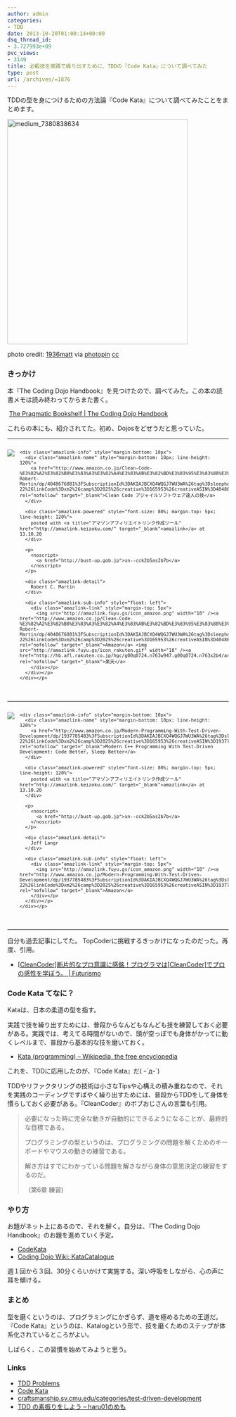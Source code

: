 ```yaml
---
author: admin
categories:
- TDD
date: 2013-10-20T01:00:14+00:00
dsq_thread_id:
- 3.727993e+09
pvc_views:
- 3149
title: 必殺技を実践で繰り出すために、TDDの『Code Kata』について調べてみた
type: post
url: /archives/=1876
---
```


TDDの型を身につけるための方法論『Code Kata』について調べてみたことをまとめます。

[<img title="medium_7380838634" style="border-top: 0px; border-right: 0px; background-image: none; border-bottom: 0px; padding-top: 0px; padding-left: 0px; border-left: 0px; display: inline; padding-right: 0px" border="0" alt="medium_7380838634" src="http://futurismo.biz/wp-content/uploads/medium_7380838634_thumb.jpg" width="410" height="512" />][1]

photo credit: [1936matt][2] via [photopin][3] [cc][4]

### きっかけ

本『The Coding Dojo Handbook』を見つけたので、調べてみた。この本の読書メモは読み終わってからまた書く。

&#160;[The Pragmatic Bookshelf | The Coding Dojo Handbook][5] 

これらの本にも、紹介されてた。初め、Dojosをどぜうだと思っていた。

* * *

<div class="amazlink-box" style="overflow: hidden; font-size: small; zoom: 1; padding-bottom: 20px; text-align: left">
  <div class="amazlink-list" style="clear: both">
    <div class="amazlink-image" style="float: left; margin: 0px 12px 1px 0px">
      <a href="http://www.amazon.co.jp/Clean-Code-%E3%82%A2%E3%82%B8%E3%83%A3%E3%82%A4%E3%83%AB%E3%82%BD%E3%83%95%E3%83%88%E3%82%A6%E3%82%A7%E3%82%A2%E9%81%94%E4%BA%BA%E3%81%AE%E6%8A%80-Robert-Martin/dp/4048676881%3FSubscriptionId%3DAKIAJBCXQ4WQGJ7WU3WA%26tag%3Dsleephacker-22%26linkCode%3Dxm2%26camp%3D2025%26creative%3D165953%26creativeASIN%3D4048676881" rel="nofollow" target="_blank"><img style="border-top-style: none; border-left-style: none; border-bottom-style: none; border-right-style: none" src="http://ecx.images-amazon.com/images/I/51uWxRrPyYL._SL160_.jpg" /></a>
    </div>
    
    <div class="amazlink-info" style="margin-bottom: 10px">
      <div class="amazlink-name" style="margin-bottom: 10px; line-height: 120%">
        <a href="http://www.amazon.co.jp/Clean-Code-%E3%82%A2%E3%82%B8%E3%83%A3%E3%82%A4%E3%83%AB%E3%82%BD%E3%83%95%E3%83%88%E3%82%A6%E3%82%A7%E3%82%A2%E9%81%94%E4%BA%BA%E3%81%AE%E6%8A%80-Robert-Martin/dp/4048676881%3FSubscriptionId%3DAKIAJBCXQ4WQGJ7WU3WA%26tag%3Dsleephacker-22%26linkCode%3Dxm2%26camp%3D2025%26creative%3D165953%26creativeASIN%3D4048676881" rel="nofollow" target="_blank">Clean Code アジャイルソフトウェア達人の技</a>
      </div>
      
      <div class="amazlink-powered" style="font-size: 80%; margin-top: 5px; line-height: 120%">
        posted with <a title="アマゾンアフィリエイトリンク作成ツール" href="http://amazlink.keizoku.com/" target="_blank">amazlink</a> at 13.10.20
      </div>
      
      <p>
        <noscript>
          <a href="http://bust-up.gob.jp">xn--cck2b5as2b7b</a>
        </noscript>
      </p>
      
      <div class="amazlink-detail">
        Robert C. Martin
      </div>
      
      <div class="amazlink-sub-info" style="float: left">
        <div class="amazlink-link" style="margin-top: 5px">
          <img src="http://amazlink.fuyu.gs/icon_amazon.png" width="18" /><a href="http://www.amazon.co.jp/Clean-Code-%E3%82%A2%E3%82%B8%E3%83%A3%E3%82%A4%E3%83%AB%E3%82%BD%E3%83%95%E3%83%88%E3%82%A6%E3%82%A7%E3%82%A2%E9%81%94%E4%BA%BA%E3%81%AE%E6%8A%80-Robert-Martin/dp/4048676881%3FSubscriptionId%3DAKIAJBCXQ4WQGJ7WU3WA%26tag%3Dsleephacker-22%26linkCode%3Dxm2%26camp%3D2025%26creative%3D165953%26creativeASIN%3D4048676881" rel="nofollow" target="_blank">Amazon</a> <img src="http://amazlink.fuyu.gs/icon_rakuten.gif" width="18" /><a href="http://hb.afl.rakuten.co.jp/hgc/g00q0724.n763w947.g00q0724.n763x2b4/archives/c=http%3A%2F%2Fbooks.rakuten.co.jp%2Frb%2F6077754%2F&m=http%3A%2F%2Fm.rakuten.co.jp%2Frms%2Fmsv%2FItem%3Fn%3D6077754%26surl%3Dbook" rel="nofollow" target="_blank">楽天</a>
        </div></p>
      </div></p>
    </div></p>
  </div></p>
</div>

* * *

<div class="amazlink-box" style="overflow: hidden; font-size: small; zoom: 1; padding-bottom: 20px; text-align: left">
  <div class="amazlink-list" style="clear: both">
    <div class="amazlink-image" style="float: left; margin: 0px 12px 1px 0px">
      <a href="http://www.amazon.co.jp/Modern-Programming-With-Test-Driven-Development/dp/1937785483%3FSubscriptionId%3DAKIAJBCXQ4WQGJ7WU3WA%26tag%3Dsleephacker-22%26linkCode%3Dxm2%26camp%3D2025%26creative%3D165953%26creativeASIN%3D1937785483" rel="nofollow" target="_blank"><img style="border-top-style: none; border-left-style: none; border-bottom-style: none; border-right-style: none" src="http://ecx.images-amazon.com/images/I/41UOJBZ4qxL._SL160_.jpg" /></a>
    </div>
    
    <div class="amazlink-info" style="margin-bottom: 10px">
      <div class="amazlink-name" style="margin-bottom: 10px; line-height: 120%">
        <a href="http://www.amazon.co.jp/Modern-Programming-With-Test-Driven-Development/dp/1937785483%3FSubscriptionId%3DAKIAJBCXQ4WQGJ7WU3WA%26tag%3Dsleephacker-22%26linkCode%3Dxm2%26camp%3D2025%26creative%3D165953%26creativeASIN%3D1937785483" rel="nofollow" target="_blank">Modern C++ Programming With Test-Driven Development: Code Better, Sleep Better</a>
      </div>
      
      <div class="amazlink-powered" style="font-size: 80%; margin-top: 5px; line-height: 120%">
        posted with <a title="アマゾンアフィリエイトリンク作成ツール" href="http://amazlink.keizoku.com/" target="_blank">amazlink</a> at 13.10.20
      </div>
      
      <p>
        <noscript>
          <a href="http://bust-up.gob.jp">xn--cck2b5as2b7b</a>
        </noscript>
      </p>
      
      <div class="amazlink-detail">
        Jeff Langr
      </div>
      
      <div class="amazlink-sub-info" style="float: left">
        <div class="amazlink-link" style="margin-top: 5px">
          <img src="http://amazlink.fuyu.gs/icon_amazon.png" width="18" /><a href="http://www.amazon.co.jp/Modern-Programming-With-Test-Driven-Development/dp/1937785483%3FSubscriptionId%3DAKIAJBCXQ4WQGJ7WU3WA%26tag%3Dsleephacker-22%26linkCode%3Dxm2%26camp%3D2025%26creative%3D165953%26creativeASIN%3D1937785483" rel="nofollow" target="_blank">Amazon</a>
        </div></p>
      </div></p>
    </div></p>
  </div></p>
</div>

* * *

自分も過去記事にしてた。 TopCoderに挑戦するきっかけになったのだった。再度、引用。

  * [[CleanCoder]断片的なプロ意識に感銘！プログラマは[CleanCoder]でプロの感性を学ぼう。 | Futurismo][6] 

### Code Kata てなに？

Kataは、日本の柔道の型を指す。 

実践で技を繰り出すためには、普段からなんどもなんども技を練習しておく必要がある。実践では、考えてる時間がないので、頭が空っぽでも身体がかってに動くレベルまで、普段から基本的な技を磨いておく。

  * [Kata (programming) &#8211; Wikipedia, the free encyclopedia][7] 

これを、TDDに応用したのが、『Code Kata』だ( ｰ\`дｰ´)

TDDやリファクタリングの技術は小さなTipsや心構えの積み重ねなので、それを実践のコーディングですばやく繰り出すためには、普段からTDDをして身体を慣らしておく必要がある。『CleanCoder』のボブおじさんの言葉も引用。

> 必要になった時に完全な動きが自動的にできるようになることが、最終的な目標である。 
> 
> プログラミングの型というのは、プログラミングの問題を解くためのキーボードやマウスの動きの練習である。 
> 
> 解き方はすでにわかっている問題を解きながら身体の意思決定の練習をするのだ。 
> 
> （第6章 練習)

### やり方

お題がネット上にあるので、それを解く。自分は、『The Coding Dojo Handbook』のお題を進めていく予定。

  * [CodeKata][8] 
  * [Coding Dojo Wiki: KataCatalogue][9] 

週１回から３回、30分くらいかけて実施する。深い呼吸をしながら、心の声に耳を傾ける。

### まとめ

型を磨くというのは、プログラミングにかぎらず、道を極めるための王道だ。『Code Kata』というのは、Katalogという形で、技を磨くためのステップが体系化されているところがよい。

しばらく、この習慣を始めてみようと思う。

### Links

  * [TDD Problems][10] 
  * [Code Kata][11] 
  * [craftsmanship.sv.cmu.edu/categories/test-driven-development][12] 
  * [TDD の素振りをしよう &#8211; haru01のめも][13]

 [1]: http://futurismo.biz/wp-content/uploads/medium_7380838634.jpg
 [2]: http://www.flickr.com/photos/39matt/7380838634/
 [3]: http://photopin.com
 [4]: http://creativecommons.org/licenses/by-nc-nd/2.0/
 [5]: http://pragprog.com/book/ebdojo/the-coding-dojo-handbook
 [6]: http://futurismo.biz/archives/1179
 [7]: http://en.wikipedia.org/wiki/Kata_%28programming%29
 [8]: http://www.codekata.com/
 [9]: http://codingdojo.org/cgi-bin/wiki.pl?KataCatalogue
 [10]: https://sites.google.com/site/tddproblems/
 [11]: http://katas.softwarecraftsmanship.org/
 [12]: http://craftsmanship.sv.cmu.edu/categories/test-driven-development
 [13]: http://d.hatena.ne.jp/haru01/20121217/1355758723